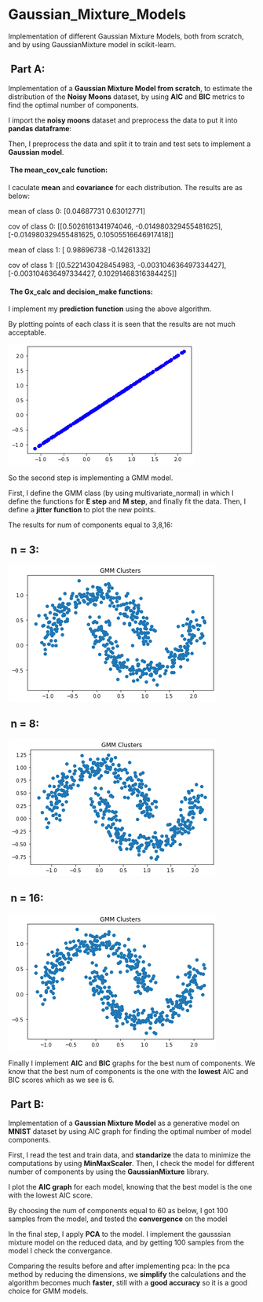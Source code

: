 # Gaussian_Mixture_Models
Implementation of different Gaussian Mixture Models, both from scratch, and by using  GaussianMixture model in scikit-learn.

<h2> &nbsp;Part A:</h2>

Implementation of a **Gaussian Mixture Model from scratch**, to estimate the distribution of the **Noisy Moons** dataset, by using **AIC** and **BIC** metrics to find the optimal number of components.

I import the **noisy moons** dataset and preprocess the data to put it into **pandas dataframe**:

Then, I preprocess the data and split it to train and test sets to implement a **Gaussian model**.

<h4> &nbsp;The mean_cov_calc function:</h4>

I caculate **mean** and **covariance** for each distribution. The results are as below:

mean of class 0: [0.04687731 0.63012771]

cov of class 0: [[0.5026161341974046, -0.014980329455481625], [-0.014980329455481625, 0.10505516646917418]]

mean of class 1: [ 0.98696738 -0.14261332]

cov of class 1: [[0.5221430428454983, -0.003104636497334427], [-0.003104636497334427, 0.10291468316384425]]

<h4> &nbsp;The Gx_calc and decision_make functions:</h4>

I implement my **prediction function** using the above algorithm.

By plotting points of each class it is seen that the results are not much acceptable.

![My Image](images/1.png)

So the second step is implementing a GMM model.

First, I define the GMM class (by using multivariate_normal) in which I define the functions for **E step** and **M step**, and finally fit the data. Then, I define a **jitter function** to plot the new points.

The results for num of components equal to 3,8,16:

<h2> &nbsp;n = 3:</h2>

![My Image](images/2.png)

<h2> &nbsp;n = 8:</h2>

![My Image](images/3.png)

<h2> &nbsp;n = 16:</h2>

![My Image](images/4.png)

Finally I implement **AIC** and **BIC** graphs for the best num of components. We know that the best num of components is the one with the **lowest** AIC and BIC scores which as we see is 6.

<h2> &nbsp;Part B:</h2>

Implementation of a **Gaussian Mixture Model** as a generative model on **MNIST** dataset by using AIC graph for finding the optimal number of model components.

First, I read the test and train data, and **standarize** the data to minimize the computations by using **MinMaxScaler**. Then, 
I check the model for different number of components by using the **GaussianMixture** library.

I plot the **AIC graph** for each model, knowing that the best model is the one with the lowest AIC score.

By choosing the num of components equal to 60 as below, I got 100 samples from the model, and tested the **convergence** on the model

In the final step, I apply **PCA** to the model. I implement the gausssian mixture model on the reduced data, and by getting 100 samples from the model I check the convergance.

Comparing the results before and after implementing pca: In the pca method by reducing the dimensions, we **simplify** the calculations and the algorithm becomes much **faster**, still with a **good accuracy** so it is a good choice for GMM models.
